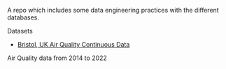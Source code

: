 A repo which includes some data engineering practices with the different databases.

Datasets
- [Bristol, UK Air Quality Continuous Data](https://www.kaggle.com/datasets/visalakshiiyer/air-quality-uk-bristol) 

Air Quality data from 2014 to 2022